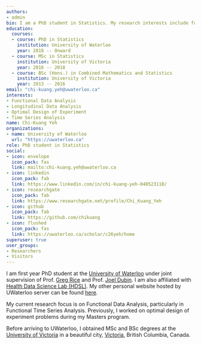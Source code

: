 ```yaml
---
authors:
- admin
bio: I am a PhD student in Statistics. My research interests include functional data analysis, longitudinal data analysis, time series data analysis and optimal design of experiment.
education:
  courses:
  - course: PhD in Statistics
    institution: University of Waterloo
    year: 2018 -- Onward
  - course: MSc in Statistics
    institution: University of Victoria
    year: 2016 -- 2018
  - course: BSc (Hons.) in Combined Mathematics and Statistics
    institution: University of Victoria
    year: 2013 -- 2016
email: "chi-kuang.yeh@uwaterloo.ca"
interests:
- Functional Data Analysis
- Longitudinal Data Analysis
- Optimal Design of Experiment
- Time Series Analysis
name: Chi-Kuang Yeh
organizations:
- name: University of Waterloo
  url: "https://uwaterloo.ca"
role: PhD student in Statistics
social:
- icon: envelope
  icon_pack: fas
  link: mailto:chi-kuang.yeh@uwaterloo.ca
- icon: linkedin
  icon_pack: fab
  link: https://www.linkedin.com/in/chi-kuang-yeh-040523110/
- icon: researchgate
  icon_pack: fab
  link: https://www.researchgate.net/profile/Chi_Kuang_Yeh
- icon: github
  icon_pack: fab
  link: https://github.com/chikuang
- icon: flushed
  icon_pack: fas
  link: https://uwaterloo.ca/scholar/c26yeh/home
superuser: true
user_groups:
- Researchers
- Visitors
---
```


I am first year PhD student at the [University of Waterloo](https://uwaterloo.ca) under joint supervision of Prof. [Greg Rice](https://uwaterloo.ca/statistics-and-actuarial-science/about/people/grice) and Prof. [Joel Dubin](https://uwaterloo.ca/statistics-and-actuarial-science/people-profiles/joel-dubin). I am also affiliated with [Health Data Science Lab (HDSL)](https://uwaterloo.ca/health-data-science-lab/). My other personal website hosted by UWaterloo server can be found [here](https://uwaterloo.ca/scholar/c26yeh/home).

My current research focus is on Functional Data Analysis, particularly in Functional Time Series Analysis. Previously, I worked on optimal design of experiment problems during my Masters program.

Before arriving to UWaterloo, I obtained MSc and BSc degrees at the [University of Victoria](https://www.uvic.ca/) in a beautiful city, [Victoria](https://www.victoria.ca/), British Columbia, Canada.